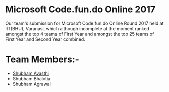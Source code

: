 # Microsoft Code.fun.do Online 2017
Our team's submission for Microsoft Code.fun.do Online Round 2017 held at IIT(BHU), Varanasi, which although incomplete at the moment ranked amongst the top 4 teams of First Year and amongst the top 25 teams of First Year and Second Year combined. 
# Team Members:-
* [Shubham Avasthi](https://github.com/ShubhamAvasthi)
* Shubham Bhalotia
* Shubham Agrawal

